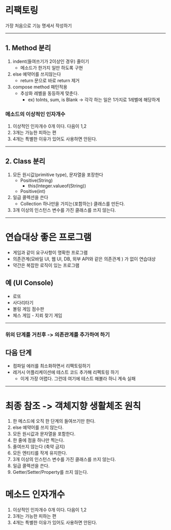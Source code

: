# 리팩토링

가장 처음으로 기능 명세서 작성하기

---
## 1. Method 분리

 1. indent(들여쓰기가 2이상인 경우) 줄이기
	- 메소드가 한가지 일만 하도록 구현
 2. else 예약어를 쓰지않는다
	- return 문으로 바로 return 제거
 3. compose method 패턴적용
	- 추상화 레벨을 동등하게 맞춘다.
		- ex) toInts, sum, is Blank -> 각각 하는 일은 1가지로 1레벨에 해당하게

### 메소드의 이상적인 인자개수
 1. 이상적인 인자개수 0개 이다. 다음이 1,2
 2. 3개는 가능한 피하는 편
 3. 4개는 특별한 이유가 있어도 사용하면 안된다.
---	
## 2. Class 분리

 1. 모든 원시값(primitive type), 문자열을 포장한다
	- Positive(String)
		- this(Integer.valueof(String))
    - Positive(int)
 2. 일급 콜렉션을 쓴다
 	- Collection 하나만을 가지는(포함하는) 클래스를 만든다.
 3. 3개 이상의 인스턴스 변수를 가진 클래스를 쓰지 않는다.
---
# 연습대상 좋은 프로그램
 - 게임과 같이 요구사항이 명확한 프로그램
 - 의존관계(모바일 UI, 웹 UI, DB, 외부 API와 같은 의존관계 ) 가 없이 연습대상
 - 약간은 복잡한 로직이 있는 프로그램
 
 ## 예 (UI Console)
- 로또
- 사다리타기
- 볼링 게임 점수판
- 체스 게임 - 지뢰 찾기 게임
---	
### 위의 단계를 거친후 -> 의존관계를 추가하여 하기
## 다음 단계
 - 컴파일 에러를 최소화하면서 리팩토링하기
 - 레거시 어플리케이션에 테스트 코드 추가해 리펙토링 하기
    - 이게 가장 어렵다. 그런데 여기에 테스트 해볼라 하니 계속 실패
 
--- 
# 최종 참조 -> 객체지향 생활체조 원칙

1. 한 메스드에 오직 한 단계의 들여쓰기만 한다.
2. else 예약어를 쓰지 않는다.
3. 모든 원시값과 문자열을 포함한다.
4. 한 줄에 점을 하나만 찍는다.
5. 줄여쓰지 않는다 (축약 금지)
6. 모든 엔티티를 작게 유지한다.
7. 3개 이상의 인스턴스 변수를 가진 클래스를 쓰지 않는다.
8. 일급 콜렉션을 쓴다.
9. Getter/Setter/Property를 쓰지 않는다.

# 메소드 인자개수
1. 이상적인 인자개수 0개 이다. 다음이 1,2
2. 3개는 가능한 피하는 편
3. 4개는 특별한 이유가 있어도 사용하면 안된다.
